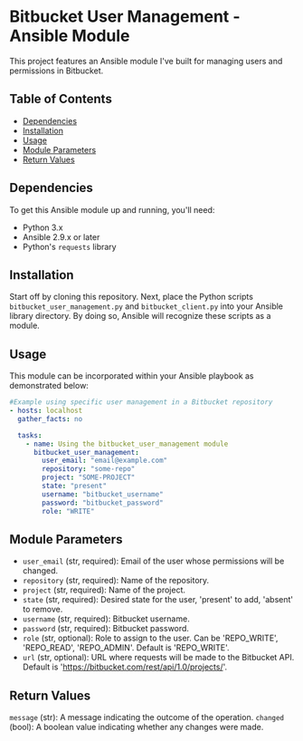 # Bitbucket User Management - Ansible Module

This project features an Ansible module I've built for managing users and permissions in Bitbucket.

## Table of Contents
- [Dependencies](#dependencies)
- [Installation](#installation)
- [Usage](#usage)
- [Module Parameters](#module-parameters)
- [Return Values](#return-values)

## Dependencies
To get this Ansible module up and running, you'll need:

- Python 3.x
- Ansible 2.9.x or later
- Python's `requests` library

## Installation
Start off by cloning this repository.
Next, place the Python scripts `bitbucket_user_management.py` and `bitbucket_client.py` into your Ansible library directory. By doing so, Ansible will recognize these scripts as a module.

## Usage
This module can be incorporated within your Ansible playbook as demonstrated below:

```yaml
#Example using specific user management in a Bitbucket repository
- hosts: localhost
  gather_facts: no

  tasks:
    - name: Using the bitbucket_user_management module
      bitbucket_user_management:
        user_email: "email@example.com"
        repository: "some-repo"
        project: "SOME-PROJECT"
        state: "present"
        username: "bitbucket_username"
        password: "bitbucket_password"
        role: "WRITE"
```

## Module Parameters
- `user_email` (str, required): Email of the user whose permissions will be changed.
- `repository` (str, required): Name of the repository.
- `project` (str, required): Name of the project.
- `state` (str, required): Desired state for the user, 'present' to add, 'absent' to remove.
- `username` (str, required): Bitbucket username.
- `password` (str, required): Bitbucket password.
- `role` (str, optional): Role to assign to the user. Can be 'REPO_WRITE', 'REPO_READ', 'REPO_ADMIN'. Default is 'REPO_WRITE'.
- `url` (str, optional): URL where requests will be made to the Bitbucket API. Default is 'https://bitbucket.com/rest/api/1.0/projects/'.

## Return Values
`message` (str): A message indicating the outcome of the operation.
`changed` (bool): A boolean value indicating whether any changes were made.
